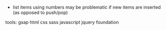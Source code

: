 - list items using numbers may be problematic if new items are inserted (as opposed to push/pop)

tools:
gsap
html
css
sass
javascript
jquery
foundation